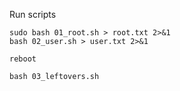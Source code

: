 Run scripts
```
sudo bash 01_root.sh > root.txt 2>&1
bash 02_user.sh > user.txt 2>&1

reboot

bash 03_leftovers.sh
```